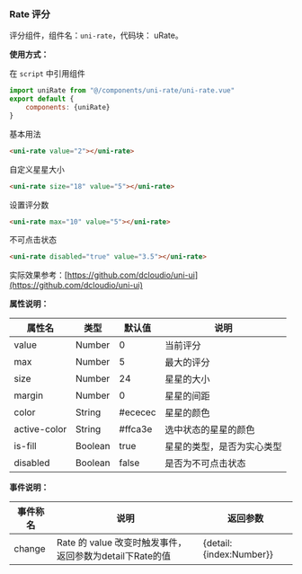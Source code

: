 ### Rate 评分

评分组件，组件名：``uni-rate``，代码块： uRate。

**使用方式：**

在 ``script`` 中引用组件 

```javascript
import uniRate from "@/components/uni-rate/uni-rate.vue"
export default {
    components: {uniRate}
}
```

基本用法

```html
<uni-rate value="2"></uni-rate>
```

自定义星星大小

```html
<uni-rate size="18" value="5"></uni-rate>
```

设置评分数

```html
<uni-rate max="10" value="5"></uni-rate>
```

不可点击状态

```html
<uni-rate disabled="true" value="3.5"></uni-rate>
```

实际效果参考：[https://github.com/dcloudio/uni-ui](https://github.com/dcloudio/uni-ui)

**属性说明：**

|属性名|类型|默认值	|说明|
|---|----|---|---|
|value|Number|0|当前评分|
|max|Number|5|最大的评分|
|size|Number|24|星星的大小|
|margin|Number|0|星星的间距|
|color|String|#ececec|星星的颜色|
|active-color|String|#ffca3e|选中状态的星星的颜色|
|is-fill|Boolean|true|星星的类型，是否为实心类型|
|disabled|Boolean|false|是否为不可点击状态|

**事件说明：**

|事件称名|说明|返回参数|
|---|----|---|
|change|Rate 的 value 改变时触发事件，返回参数为detail下Rate的值|{detail:{index:Number}}|
